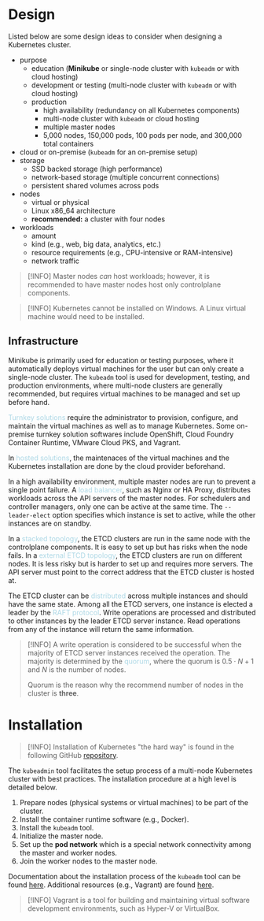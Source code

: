 # Design
Listed below are some design ideas to consider when designing a Kubernetes cluster.
- purpose
	- education (**Minikube** or single-node cluster with `kubeadm` or with cloud hosting)
	- development or testing (multi-node cluster with `kubeadm` or with cloud hosting)
	- production
		- high availability (redundancy on all Kubernetes components)
		- multi-node cluster with `kubeadm` or cloud hosting
		- multiple master nodes
		- 5,000 nodes, 150,000 pods, 100 pods per node, and 300,000 total containers
- cloud or on-premise (`kubeadm` for an on-premise setup)
- storage
	- SSD backed storage (high performance)
	- network-based storage (multiple concurrent connections)
	- persistent shared volumes across pods
- nodes
	- virtual or physical
	- Linux x86_64 architecture
	- **recommended:** a cluster with four nodes
- workloads
	- amount
	- kind (e.g., web, big data, analytics, etc.)
	- resource requirements (e.g., CPU-intensive or RAM-intensive)
	- network traffic

> [!INFO]
> Master nodes *can* host workloads; however, it is recommended to have master nodes host only controlplane components.

> [!INFO]
> Kubernetes cannot be installed on Windows. A Linux virtual machine would need to be installed.

## Infrastructure
Minikube is primarily used for education or testing purposes, where it automatically deploys virtual machines for the user but can only create a single-node cluster. The `kubeadm` tool is used for development, testing, and production environments, where multi-node clusters are generally recommended, but requires virtual machines to be managed and set up before hand.

<span style = "color:lightblue">Turnkey solutions</span> require the administrator to provision, configure, and maintain the virtual machines as well as to manage Kubernetes. Some on-premise turnkey solution softwares include OpenShift, Cloud Foundry Container Runtime, VMware Cloud PKS, and Vagrant.

In <span style = "color:lightblue">hosted solutions</span>, the maintenaces of the virtual machines and the Kubernetes installation are done by the cloud provider beforehand.

In a high availability environment, multiple master nodes are run to prevent a single point failure. A <span style = "color:lightblue">load balancer</span>, such as Nginx or HA Proxy, distributes workloads across the API servers of the master nodes. For schedulers and controller managers, only one can be active at the same time. The `--leader-elect` option specifies which instance is set to active, while the other instances are on standby.

In a <span style = "color:lightblue">stacked topology</span>, the ETCD clusters are run in the same node with the controlplane components. It is easy to set up but has risks when the node fails. In a <span style = "color:lightblue">external ETCD topology</span>, the ETCD clusters are run on different nodes. It is less risky but is harder to set up and requires more servers. The API server must point to the correct address that the ETCD cluster is hosted at.

The ETCD cluster can be <span style = "color:lightblue">distributed</span> across multiple instances and should have the same state. Among all the ETCD servers, one instance is elected a leader by the <span style = "color:lightblue">RAFT protocol</span>. Write operations are processed and distributed to other instances by the leader ETCD server instance. Read operations from any of the instance will return the same information.

> [!INFO]
> A write operation is considered to be successful when the majority of ETCD server instances received the operation. The majority is determined by the <span style = "color:lightblue">quorum</span>, where the quorum is $0.5 \cdot N + 1$ and $N$ is the number of nodes.
> 
> Quorum is the reason why the recommend number of nodes in the cluster is **three**.

# Installation
> [!INFO]
> Installation of Kubernetes "the hard way" is found in the following GitHub [repository](https://github.com/mmumshad/kubernetes-the-hard-way).

The `kubeadmin` tool facilitates the setup process of a multi-node Kubernetes cluster with best practices. The installation procedure at a high level is detailed below.
1. Prepare nodes (physical systems or virtual machines) to be part of the cluster.
2. Install the container runtime software (e.g., Docker).
3. Install the `kubeadm` tool.
4. Initialize the master node.
5. Set up the **pod network** which is a special network connectivity among the master and worker nodes.
6. Join the worker nodes to the master node.

Documentation about the installation process of the `kubeadm` tool can be found [here](https://kubernetes.io/docs/setup/production-environment/tools/kubeadm/install-kubeadm/). Additional resources (e.g., Vagrant) are found [here](https://github.com/kodekloudhub/certified-kubernetes-administrator-course).

> [!INFO]
> Vagrant is a tool for building and maintaining virtual software development environments, such as Hyper-V or VirtualBox.

